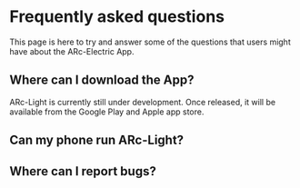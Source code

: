 # Frequently asked questions

This page is here to try and answer some of the questions that users might have about the ARc-Electric App.

## Where can I download the App?
ARc-Light is currently still under development. Once released, it will be available from the Google Play and Apple app store.

## Can my phone run ARc-Light?

## Where can I report bugs?
